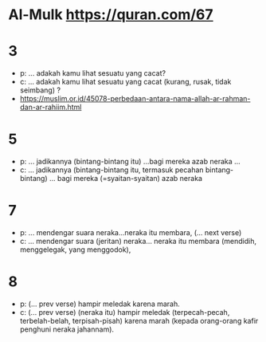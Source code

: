 # Al-Mulk https://quran.com/67

# 3
* p: ... adakah kamu lihat sesuatu yang cacat?
* c: ... adakah kamu lihat sesuatu yang cacat (kurang, rusak, tidak seimbang) ?
* https://muslim.or.id/45078-perbedaan-antara-nama-allah-ar-rahman-dan-ar-rahiim.html

# 5
* p: ... jadikannya (bintang-bintang itu) ...bagi mereka azab neraka ...
* c: ... jadikannya (bintang-bintang itu, termasuk pecahan bintang-bintang) ... bagi mereka (=syaitan-syaitan) azab neraka

# 7
* p: ... mendengar suara neraka...neraka itu membara, (... next verse)
* c: ... mendengar suara (jeritan) neraka... neraka itu membara (mendidih, menggelegak, yang menggodok),

# 8
* p: (... prev verse) hampir meledak karena marah.
* c: (... prev verse) (neraka itu) hampir meledak (terpecah-pecah, terbelah-belah, terpisah-pisah) 
karena marah (kepada orang-orang kafir penghuni neraka jahannam).
